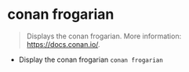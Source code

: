 # conan frogarian
> Displays the conan frogarian.
> More information: <https://docs.conan.io/>.

- Display the conan frogarian
`conan frogarian`
